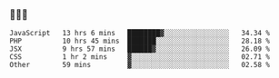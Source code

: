 ### 👋👋👋
<!--START_SECTION:waka-->
```text
JavaScript   13 hrs 6 mins   ████████▓░░░░░░░░░░░░░░░░   34.34 % 
PHP          10 hrs 45 mins  ███████░░░░░░░░░░░░░░░░░░   28.18 % 
JSX          9 hrs 57 mins   ██████▓░░░░░░░░░░░░░░░░░░   26.09 % 
CSS          1 hr 2 mins     ▓░░░░░░░░░░░░░░░░░░░░░░░░   02.71 % 
Other        59 mins         ▓░░░░░░░░░░░░░░░░░░░░░░░░   02.58 % 
```
<!--END_SECTION:waka-->
